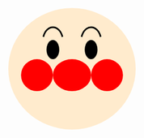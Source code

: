  <svg xmlns="http://www.w3.org/2000/svg" version="1.1" width="800" height="800" viewBox="0 0 800 800">
        <ellipse cx="400" cy="400" rx="200" ry="190" fill="#FFEBCD" />
        <ellipse class="nose" cx="400" cy="420" rx="60" ry="50" fill="red" />
        <circle class="nose" cx="290" cy="420" r="50" fill="red" />
        <circle class="nose" cx="510" cy="420" r="50" fill="red" />
        <ellipse cx="340" cy="340" rx="20" ry="30" fill="black" />
        <ellipse cx="460" cy="340" rx="20" ry="30" fill="black" />
        <path stroke="black" stroke-width="5px" d="         M310,480 C350,530 450,530 490,480" fill="none" />
        <path stroke="black" stroke-width="5px" d=" M310,300 C320,260 360,260 370,300" fill="none" />
        <path stroke="black" stroke-width="5px" d="M430,300 C440,260 480,260 490,300" fill="none" />
    </svg>
   
